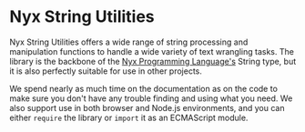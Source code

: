# Nyx String Utilities

Nyx String Utilities offers a wide range of string processing and manipulation functions to handle a wide variety of text wrangling tasks. The library is the backbone of the [Nyx Programming Language's](https://github.com/NyxLang/nyx) String type, but it is also perfectly suitable for use in other projects.

We spend nearly as much time on the documentation as on the code to make sure you don't have any trouble finding and using what you need. We also support use in both browser and Node.js environments, and you can either `require` the library or `import` it as an ECMAScript module.
